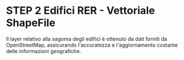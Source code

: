 # STEP 2 Edifici RER - Vettoriale ShapeFile

Il layer relativo alla sagoma degli edifici è ottenuto da dati forniti da OpenStreetMap, assicurando l'accuratezza e l'aggiornamento costante delle informazioni geografiche.
